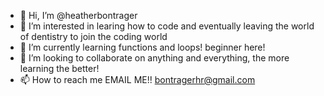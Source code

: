 - 👋 Hi, I’m @heatherbontrager
- 👀 I’m interested in learing how to code and eventually leaving the world of dentistry to join the coding world
- 🌱 I’m currently learning functions and loops! beginner here!
- 💞️ I’m looking to collaborate on anything and everything, the more learning the better!
- 📫 How to reach me EMAIL ME!! bontragerhr@gmail.com

<!---
heatherbontrager/heatherbontrager is a ✨ special ✨ repository because its `README.md` (this file) appears on your GitHub profile.
You can click the Preview link to take a look at your changes.
--->
